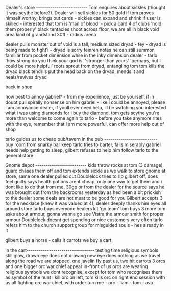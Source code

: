 Dealer's store ------------------------- 
Tom enquires about sickles (thought it was scythe before?). Dealer will sell sickles for 50 gold if tom proves himself worthy, brings out cards - sickles can expand and shrink if user is skilled - interested that tom is 'man of blood' - pick a card 4 of clubs 'hold them properly' black tentacles shoot across floor, we are all in black void area kind of grandstand 30ft - radius arena 

dealer pulls monster out of void is a tall, medium sized dryad - fey - dryad is being made to fight? - dryad is sorry feinren notes he can still summon familiar from pocket dimension while in the inky dimension dealer - tarlo 'how strong do you think your god is' 'stronger than yours' 'perhaps, but I could be more helpful' roots sprout from dryad, entangling tom tom kills the dryad black tendrils put the head back on the dryad, mends it and heals/revives dryad 

back in shop 

how best to annoy gabriel? - from my experience, just be yourself, if in doubt pull spirally nonsense on him gabriel - like i could be annoyed, please i am annoyance dealer, if youll ever need help, ill be watching you interested what i was using diamonds for i buy the diamond, tom gets scythe you're more than welcome to come again to tarlo - before you take anymore rites with the eye, remember that I am more powerful, can offer more help out of shop 

tarlo guides us to cheap pub/tavern in the pub -------------------------- 
buy room from snarky bar keep tarlo tries to barter, fails miserably gabriel needs help getting to sleep, gilbert refuses to help him follow tarlo to the general store 

Gnome depot ------------------------- 
kids throw rocks at tom (3 damage), guard chases them off and tom extends sickle as we walk to store gnome at store, same one dealer pulled out Doublelock tries to rip gilbert off, does feel guilty says health potions arent cheap, only one way to get them and i dont like to do that from me, 30gp or from the dealer for the source says he was brought out from the backrooms yesterday as hed been a bit prickish to the dealer some deals are not meat to be good for you Gilbert accepts 3 for the necklace (knew it was valued at 4), dealer deeply thanks him eyes all around store tarlo buys everyone healers kit 'go team' tom buys 3 more tom asks about armour, gonna wanna go see Vistra the armour smith for proper armour Doublelock doesnt get spending or nice customers very often tarlo refers him to the church support group for misguided souls - hes already in it 

gilbert buys a horse - calls it carrots we buy a cart 

in the cart--------------------------------- 
testing time 
religious symbols still glow, drawn eye does not drawing new eye does nothing as we travel along the road we are stopped, one javelin fly past us, two hit carrots 3 orcs and one bigger orc war chief appear in-front of us orcs are wearing religious symbols we dont recognise, except for tom who recognises them as symbol of the hunt I kill orc on left, tom kills orc on right end session with us all fighting orc war chief, with order turn me - orc - liam - tom - ava